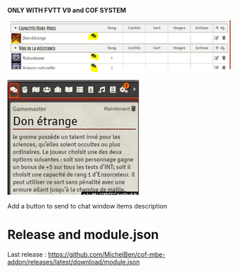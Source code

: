 **ONLY WITH FVTT V9 and COF SYSTEM**

![](images/screenshoot001.png)

![](images/screenshoot002.png)

Add a button to send to chat window items description

# Release and module.json

Last release : https://github.com/MichelBen/cof-mbe-addon/releases/latest/download/module.json
